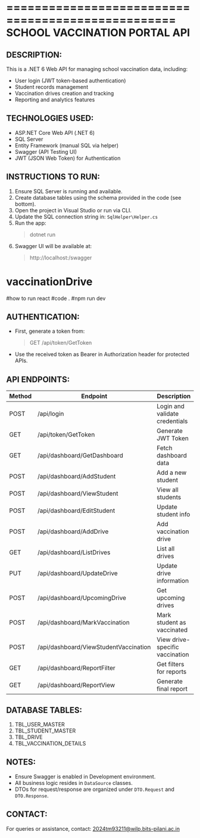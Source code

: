 
==================================================
          SCHOOL VACCINATION PORTAL API
==================================================

DESCRIPTION:
------------
This is a .NET 6 Web API for managing school vaccination data, including:
- User login (JWT token-based authentication)
- Student records management
- Vaccination drives creation and tracking
- Reporting and analytics features

TECHNOLOGIES USED:
------------------
- ASP.NET Core Web API (.NET 6)
- SQL Server
- Entity Framework (manual SQL via helper)
- Swagger (API Testing UI)
- JWT (JSON Web Token) for Authentication

INSTRUCTIONS TO RUN:
--------------------
1. Ensure SQL Server is running and available.
2. Create database tables using the schema provided in the code (see bottom).
3. Open the project in Visual Studio or run via CLI.
4. Update the SQL connection string in: `SqlHelper\Helper.cs`
5. Run the app:
   > dotnet run
6. Swagger UI will be available at:
   > http://localhost:<port>/swagger
# vaccinationDrive
#how to run react
#code . 
#npm run dev

AUTHENTICATION:
---------------
- First, generate a token from:
  > GET /api/token/GetToken
- Use the received token as Bearer in Authorization header for protected APIs.

API ENDPOINTS:
--------------
| Method | Endpoint                             | Description                      |
|--------|--------------------------------------|----------------------------------|
| POST   | /api/login                           | Login and validate credentials   |
| GET    | /api/token/GetToken                  | Generate JWT Token               |
| GET    | /api/dashboard/GetDashboard          | Fetch dashboard data             |
| POST   | /api/dashboard/AddStudent            | Add a new student                |
| POST   | /api/dashboard/ViewStudent           | View all students                |
| POST   | /api/dashboard/EditStudent           | Update student info              |
| POST   | /api/dashboard/AddDrive              | Add vaccination drive            |
| GET    | /api/dashboard/ListDrives            | List all drives                  |
| PUT    | /api/dashboard/UpdateDrive           | Update drive information         |
| POST   | /api/dashboard/UpcomingDrive         | Get upcoming drives              |
| POST   | /api/dashboard/MarkVaccination       | Mark student as vaccinated       |
| POST   | /api/dashboard/ViewStudentVaccination| View drive-specific vaccination  |
| GET    | /api/dashboard/ReportFilter          | Get filters for reports          |
| GET    | /api/dashboard/ReportView            | Generate final report            |

DATABASE TABLES:
----------------
1. TBL_USER_MASTER
2. TBL_STUDENT_MASTER
3. TBL_DRIVE
4. TBL_VACCINATION_DETAILS

NOTES:
------
- Ensure Swagger is enabled in Development environment.
- All business logic resides in `DataSource` classes.
- DTOs for request/response are organized under `DTO.Request` and `DTO.Response`.

CONTACT:
--------
For queries or assistance, contact: 2024tm93211@wilp.bits-pilani.ac.in




